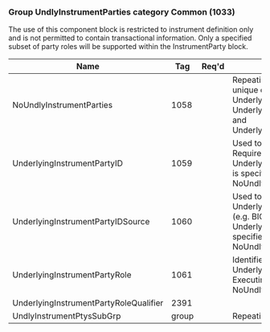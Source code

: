 ### Group UndlyInstrumentParties category Common (1033)

The use of this component block is restricted to instrument definition only and is not permitted to contain transactional information. Only a specified subset of party roles will be supported within the InstrumentParty block.

| Name                                   | Tag   | Req'd | Documentation                                                                                                                               |
|----------------------------------------|-------|----------|-------------------------------------------------------------------------------------------------------------------------------|
| NoUndlyInstrumentParties               | 1058  |       | Repeating group below should contain unique combinations of UnderlyingInstrumentPartyID(1059), UnderlyingInstrumentPartyIDSource(1060) and UnderlyingInstrumentPartyRole(1061).                  |
| UnderlyingInstrumentPartyID            | 1059  |       | Used to identify the source of PartyID. Required if UnderlyingInstrumentPartyIDSource(1060) is specified. Required if NoUndlyInstrumentParties(1058) > 0.                                        |
| UnderlyingInstrumentPartyIDSource      | 1060  |       | Used to identify class source of UnderlyingInstrumentPartyID(1059) value (e.g. BIC). Required if UnderlyingInstrumentPartyID(1059) is specified. Required if NoUndlyInstrumentParties(1058) > 0. |
| UnderlyingInstrumentPartyRole          | 1061  |       | Identifies the type of UnderlyingInstrumentPartyID(1059) (e.g. Executing Broker). Required if NoUndlyInstrumentParties(1058) > 0.                                                                |
| UnderlyingInstrumentPartyRoleQualifier | 2391  |       |                                                                                                                                |
| UndlyInstrumentPtysSubGrp              | group |       | Repeating group of party sub-identifiers.                                                                                                                               |

